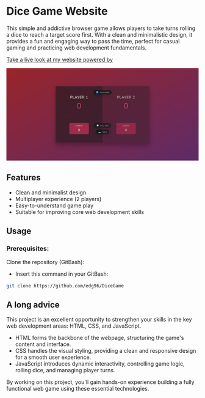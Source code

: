 # Dice Game Website

This simple and addictive browser game allows players to take turns rolling a dice to reach a target score first. With a clean and minimalistic design, it provides a fun and engaging way to pass the time, perfect for casual gaming and practicing web development fundamentals.

[Take a live look at my website powered by ](link)

<img src="./images/screen.png" />

## Features

- Clean and minimalist design
- Multiplayer experience (2 players)
- Easy-to-understand game play
- Suitable for improving core web development skills

## Usage

### Prerequisites:

Clone the repository (GitBash):

- Insert this command in your GitBash:

```bash
git clone https://github.com/edg96/DiceGame
```

## A long advice

This project is an excellent opportunity to strengthen your skills in the key web development areas: HTML, CSS, and JavaScript.

- HTML forms the backbone of the webpage, structuring the game's content and interface.
- CSS handles the visual styling, providing a clean and responsive design for a smooth user experience.
- JavaScript introduces dynamic interactivity, controlling game logic, rolling dice, and managing player turns.

By working on this project, you'll gain hands-on experience building a fully functional web game using these essential technologies.
